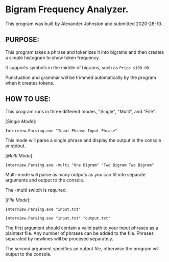 # Bigram Frequency Analyzer.

This program was built by Alexander Johnston and submitted 2020-28-10.

PURPOSE:
---
This program takes a phrase and tokenizes it into bigrams and then creates a simple histogram to show token frequency.

It supports symbols in the middle of bigrams, such as `Price $100.00`.

Punctuation and grammar will be trimmed automatically by the program when it creates tokens.

HOW TO USE:
---
This program runs in three different modes, "Single", "Multi", and "File".

\[*Single Mode*\]:

`Interview.Parsing.exe "Input Phrase Input Phrase"`

This mode will parse a single phrase and display the output in the console or stdout.

\[*Multi Mode*\]:

`Interview.Parsing.exe -multi "One Bigram" "Two Bigram Two Bigram"`

Multi-mode will parse as many outputs as you can fit into separate arguments and output to the console.

The -multi switch is required.

\[*File Mode*\]:

`Interview.Parsing.exe "input.txt"`

`Interview.Parsing.exe "input.txt" "output.txt"`

The first argument should contain a valid path to your input phrases as a plaintext file. Any number of phrases can be added to the file. Phrases separated by newlines will be procesed separately.

The second argument specifies an output file, otherwise the program will output to the console.
